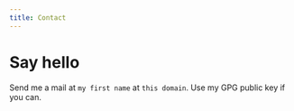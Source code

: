 ```yaml
---
title: Contact
---
```


# Say hello

Send me a mail at `my first name` at `this domain`. Use my GPG public key if you can.

